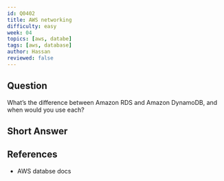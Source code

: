 ```yaml
---
id: Q0402
title: AWS networking
difficulty: easy
week: 04
topics: [aws, databe]
tags: [aws, database]
author: Hassan
reviewed: false
---
```


## Question
What’s the difference between Amazon RDS and Amazon DynamoDB, and when would you use each?

## Short Answer


## References
- AWS databse docs
